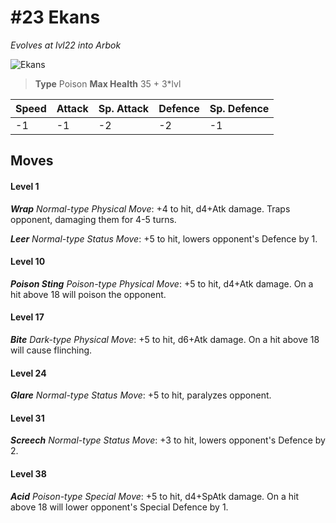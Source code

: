 # #23 Ekans
*Evolves at lvl22 into Arbok*

![Ekans](https://img.pokemondb.net/sprites/home/normal/1x/ekans.png)

> **Type** Poison
> **Max Health** 35 + 3\*lvl

| Speed | Attack | Sp. Attack | Defence | Sp. Defence |
| ----- | ------ | ---------- | ------- | ----------- |
| -1 | -1 | -2 | -2 | -1 |

## Moves
#### Level 1

***Wrap** Normal-type Physical Move*: +4 to hit, d4+Atk damage. Traps opponent, damaging them for 4-5 turns.

***Leer** Normal-type Status Move*: +5 to hit, lowers opponent's Defence by 1.
#### Level 10

***Poison Sting** Poison-type Physical Move*: +5 to hit, d4+Atk damage. On a hit above 18 will poison the opponent.
#### Level 17

***Bite** Dark-type Physical Move*: +5 to hit, d6+Atk damage. On a hit above 18 will cause flinching.
#### Level 24

***Glare** Normal-type Status Move*: +5 to hit, paralyzes opponent.
#### Level 31

***Screech** Normal-type Status Move*: +3 to hit, lowers opponent's Defence by 2.
#### Level 38

***Acid** Poison-type Special Move*: +5 to hit, d4+SpAtk damage. On a hit above 18 will lower opponent's Special Defence by 1.

